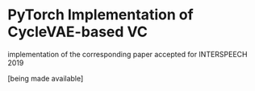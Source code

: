 # PyTorch Implementation of CycleVAE-based VC

implementation of the corresponding paper accepted for INTERSPEECH 2019

[being made available]
